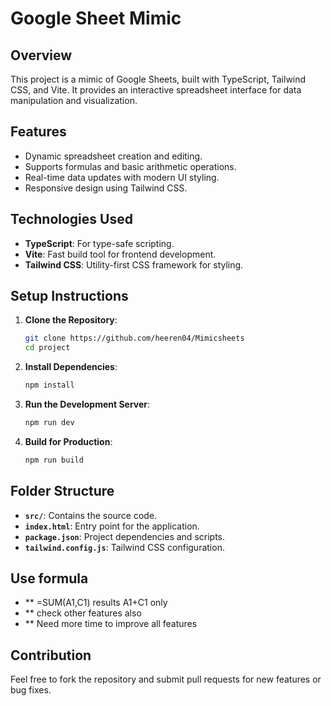 
# Google Sheet Mimic

## Overview
This project is a mimic of Google Sheets, built with TypeScript, Tailwind CSS, and Vite. It provides an interactive spreadsheet interface for data manipulation and visualization.

## Features
- Dynamic spreadsheet creation and editing.
- Supports formulas and basic arithmetic operations.
- Real-time data updates with modern UI styling.
- Responsive design using Tailwind CSS.

## Technologies Used
- **TypeScript**: For type-safe scripting.
- **Vite**: Fast build tool for frontend development.
- **Tailwind CSS**: Utility-first CSS framework for styling.

## Setup Instructions
1. **Clone the Repository**:
   ```bash
   git clone https://github.com/heeren04/Mimicsheets
   cd project
   ```

2. **Install Dependencies**:
   ```bash
   npm install
   ```

3. **Run the Development Server**:
   ```bash
   npm run dev
   ```

4. **Build for Production**:
   ```bash
   npm run build
   ```

## Folder Structure
- **`src/`**: Contains the source code.
- **`index.html`**: Entry point for the application.
- **`package.json`**: Project dependencies and scripts.
- **`tailwind.config.js`**: Tailwind CSS configuration.
## Use formula 
- ** =SUM(A1,C1) results A1+C1 only
- ** check other features also
- ** Need more time to improve all features
## Contribution
Feel free to fork the repository and submit pull requests for new features or bug fixes.


